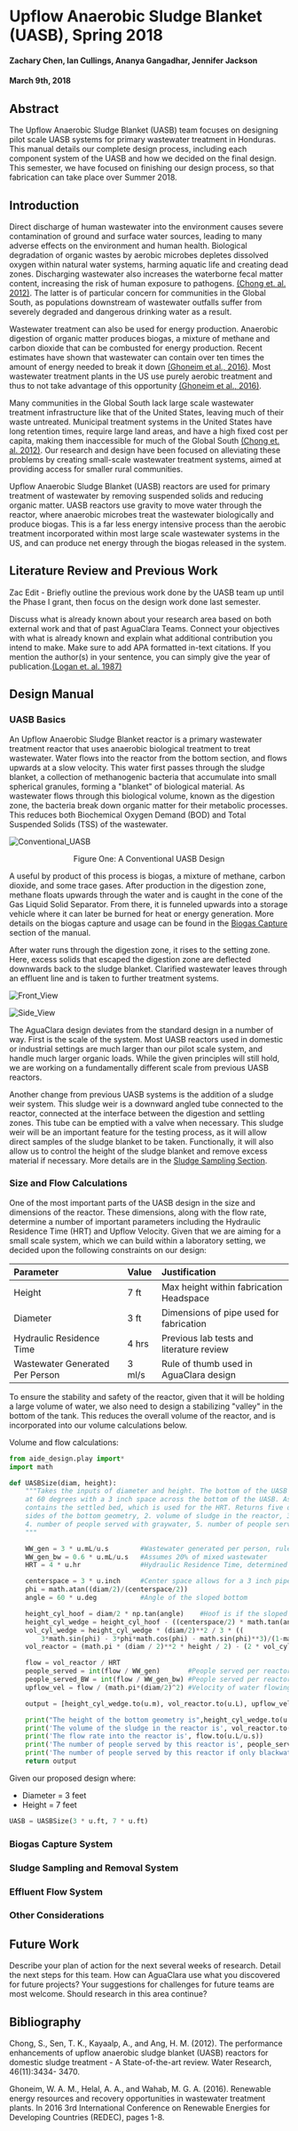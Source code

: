 # Upflow Anaerobic Sludge Blanket (UASB), Spring 2018
#### Zachary Chen, Ian Cullings, Ananya Gangadhar, Jennifer Jackson
#### March 9th, 2018

## Abstract
The Upflow Anaerobic Sludge Blanket (UASB) team focuses on designing pilot scale UASB systems for primary wastewater treatment in Honduras.  This manual details our complete design process, including each component system of the UASB and how we decided on the final design.  This semester, we have focused on finishing our design process, so that fabrication can take place over Summer 2018.

## Introduction

Direct discharge of human wastewater into the environment causes severe contamination of ground and surface water sources, leading to many adverse effects on the environment and human health.  Biological degradation of organic wastes by aerobic microbes depletes dissolved oxygen within natural water systems, harming aquatic life and creating dead zones.  Discharging wastewater also increases the waterborne fecal matter content, increasing the risk of human exposure to pathogens. [(Chong et. al. 2012)](https://www.sciencedirect.com/science/article/pii/S0043135412002400).  The latter is of particular concern for communities in the Global South, as populations downstream of wastewater outfalls suffer from severely degraded and dangerous drinking water as a result.  

Wastewater treatment can also be used for energy production.  Anaerobic digestion of organic matter produces biogas, a mixture of methane and carbon dioxide that can be combusted for energy production.  Recent estimates have shown that wastewater can contain over ten times the amount of energy needed to break it down [(Ghoneim et al., 2016)](http://ieeexplore.ieee.org/abstract/document/7577509/?reload=true).  Most wastewater treatment plants in the US use purely aerobic treatment and thus to not take advantage of this opportunity [(Ghoneim et al., 2016)](http://ieeexplore.ieee.org/abstract/document/7577509/?reload=true).  

Many communities in the Global South lack large scale wastewater treatment infrastructure like that of the United States, leaving much of their waste untreated.  Municipal treatment systems in the United States have long retention times, require large land areas, and have a high fixed cost per capita, making them inaccessible for much of the Global South [(Chong et. al. 2012)](https://www.sciencedirect.com/science/article/pii/S0043135412002400).  Our research and design have been focused on alleviating these problems by creating small-scale wastewater treatment systems, aimed at providing access for smaller rural communities.

Upflow Anaerobic Sludge Blanket (UASB) reactors are used for primary treatment of wastewater by removing suspended solids and reducing organic matter.  UASB reactors use gravity to move water through the reactor, where anaerobic microbes treat the wastewater biologically and produce biogas.  This is a far less energy intensive process than the aerobic treatment incorporated within most large scale wastewater systems in the US, and can produce net energy through the biogas released in the system.

## Literature Review and Previous Work
Zac Edit - Briefly outline the previous work done by the UASB team up until the Phase I grant, then focus on the design work done last semester.

Discuss what is already known about your research area based on both external work and that of past AguaClara Teams. Connect your objectives with what is already known and explain what additional contribution you intend to make. Make sure to add APA formatted in-text citations. If you mention the author(s) in your sentence, you can simply give the year of publication.[(Logan et. al. 1987)](http://www.jstor.org/stable/pdf/25043431.pdf?acceptTC=true)

## Design Manual



### UASB Basics

An Upflow Anaerobic Sludge Blanket reactor is a primary wastewater treatment reactor that uses anaerobic biological treatment to treat wastewater.  Water flows into the reactor from the bottom section, and flows upwards at a slow velocity.  This water first passes through the sludge blanket, a collection of methanogenic bacteria that accumulate into small spherical granules, forming a "blanket" of biological material.  As wastewater flows through this biological volume, known as the digestion zone, the bacteria break down organic matter for their metabolic processes.  This reduces both Biochemical Oxygen Demand (BOD) and Total Suspended Solids (TSS) of the wastewater.

![Conventional_UASB](https://github.com/AguaClara/UASB/blob/master/Images/Conventional_UASB.PNG?raw=true)

<p align="center">Figure One: A Conventional UASB Design </p>

A useful by product of this process is biogas, a mixture of methane, carbon dioxide, and some trace gases.  After production in the digestion zone, methane floats upwards through the water and is caught in the cone of the Gas Liquid Solid Separator.  From there, it is funneled upwards into a storage vehicle where it can later be burned for heat or energy generation.  More details on the biogas capture and usage can be found in the [Biogas Capture](#Biogas-Capture-System) section of the manual.

After water runs through the digestion zone, it rises to the setting zone.  Here, excess solids that escaped the digestion zone are deflected downwards back to the sludge blanket.  Clarified wastewater leaves through an effluent line and is taken to further treatment systems.  

![Front_View](https://github.com/AguaClara/UASB/blob/master/Images/AC_FrontView.PNG?raw=true)

![Side_View](https://github.com/AguaClara/UASB/blob/master/Images/AC_SideView.PNG?raw=true)

The AguaClara design deviates from the standard design in a number of way.  First is the scale of the system.  Most UASB reactors used in domestic or industrial settings are much larger than our pilot scale system, and handle much larger organic loads.  While the given principles will still hold, we are working on a fundamentally different scale from previous UASB reactors.

Another change from previous UASB systems is the addition of a sludge weir system.  This sludge weir is a downward angled tube connected to the reactor, connected at the interface between the digestion and settling zones.  This tube can be emptied with a valve when necessary.  This sludge weir will be an important feature for the testing process, as it will allow direct samples of the sludge blanket to be taken.  Functionally, it will also allow us to control the height of the sludge blanket and remove excess material if necessary. More details are in the [Sludge Sampling Section](#Sludge-Sampling-and-Removal-System).



### Size and Flow Calculations
One of the most important parts of the UASB design in the size and dimensions of the reactor.  These dimensions, along with the flow rate, determine a number of important parameters including the Hydraulic Residence Time (HRT) and Upflow Velocity.  Given that we are aiming for a small scale system, which we can build within a laboratory setting, we decided upon the following constraints on our design:

Parameter| Value | Justification
:------------- |:-------------|:--------
Height | 7 ft| Max height within fabrication Headspace
Diameter  | 3 ft  | Dimensions of pipe used for fabrication
Hydraulic Residence Time | 4 hrs | Previous lab tests and literature review
Wastewater Generated Per Person| 3 ml/s | Rule of thumb used in AguaClara design  |   |  

To ensure the stability and safety of the reactor, given that it will be holding a large volume of water, we also need to design a stabilizing "valley" in the bottom of the tank.  This reduces the overall volume of the reactor, and is incorporated into our volume calculations below.

Volume and flow calculations:
```python
from aide_design.play import*
import math

def UASBSize(diam, height):
    """Takes the inputs of diameter and height. The bottom of the UASB is sloped
    at 60 degrees with a 3 inch space across the bottom of the UASB. Assumes that half the reactor
    contains the settled bed, which is used for the HRT. Returns five outputs: 1. height of the sloped
    sides of the bottom geometry, 2. volume of sludge in the reactor, 3. flow rate,
    4. number of people served with graywater, 5. number of people served with blackwater.
    """

    WW_gen = 3 * u.mL/u.s        #Wastewater generated per person, rule of thumb from Monroe
    WW_gen_bw = 0.6 * u.mL/u.s   #Assumes 20% of mixed wastewater
    HRT = 4 * u.hr               #Hydraulic Residence Time, determined from lab scale tests

    centerspace = 3 * u.inch     #Center space allows for a 3 inch pipe across the bottom
    phi = math.atan((diam/2)/(centerspace/2))
    angle = 60 * u.deg           #Angle of the sloped bottom

    height_cyl_hoof = diam/2 * np.tan(angle)    #Hoof is if the sloped bottom meets in the centerline
    height_cyl_wedge = height_cyl_hoof - ((centerspace/2) * math.tan(angle))   #Wedge is if the sloped bottom is offset from centerline
    vol_cyl_wedge = height_cyl_wedge * (diam/2)**2 / 3 * ((
        3*math.sin(phi) - 3*phi*math.cos(phi) - math.sin(phi)**3)/(1-math.cos(phi)))
    vol_reactor = (math.pi * (diam / 2)**2 * height / 2) - (2 * vol_cyl_wedge)

    flow = vol_reactor / HRT
    people_served = int(flow / WW_gen)       #People served per reactor
    people_served_BW = int(flow / WW_gen_bw) #People served per reactor treating only blackwater
    upflow_vel = flow / (math.pi*(diam/2)^2) #Velocity of water flowing up through reactor = Q/A

    output = [height_cyl_wedge.to(u.m), vol_reactor.to(u.L), upflow_vel.to(u.m/u.hr), flow.to(u.L/u.s), people_served, people_served_BW]

    print("The height of the bottom geometry is",height_cyl_wedge.to(u.m))
    print('The volume of the sludge in the reactor is', vol_reactor.to(u.L))
    print('The flow rate into the reactor is', flow.to(u.L/u.s))
    print('The number of people served by this reactor is', people_served)
    print('The number of people served by this reactor if only blackwater is treated is', people_served_BW)
    return output

```

Given our proposed design where:
* Diameter = 3 feet
* Height = 7 feet

```python
UASB = UASBSize(3 * u.ft, 7 * u.ft)
```

### Biogas Capture System



### Sludge Sampling and Removal System

### Effluent Flow System

### Other Considerations

## Future Work
Describe your plan of action for the next several weeks of research. Detail the next steps for this team. How can AguaClara use what you discovered for future projects? Your suggestions for challenges for future teams are most welcome. Should research in this area continue?

## Bibliography
Chong, S., Sen, T. K., Kayaalp, A., and Ang, H. M. (2012). The performance enhancements of upflow anaerobic sludge blanket (UASB) reactors for domestic sludge treatment - A State-of-the-art review. Water Research, 46(11):3434-
3470.

Ghoneim, W. A. M., Helal, A. A., and Wahab, M. G. A. (2016). Renewable energy resources and recovery opportunities in wastewater treatment plants. In 2016 3rd International Conference on Renewable Energies for Developing
Countries (REDEC), pages 1-8.
